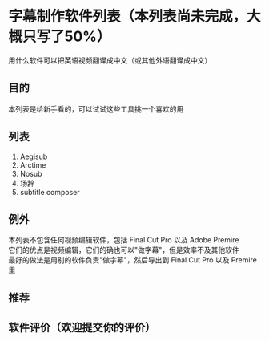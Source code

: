 # 字幕制作软件列表（本列表尚未完成，大概只写了50%）
用什么软件可以把英语视频翻译成中文（或其他外语翻译成中文）

## 目的
本列表是给新手看的，可以试试这些工具挑一个喜欢的用

## 列表
1. Aegisub
2. Arctime
3. Nosub
4. 场辞
5. subtitle composer


## 例外
本列表不包含任何视频编辑软件，包括 Final Cut Pro 以及 Adobe Premire    
它们的优点是视频编辑，它们的确也可以"做字幕"，但是效率不及其他软件    
最好的做法是用别的软件负责"做字幕"，然后导出到  Final Cut Pro 以及 Premire 里


## 推荐


## 软件评价（欢迎提交你的评价）

